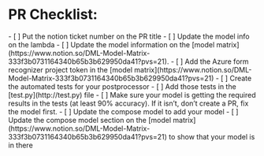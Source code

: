 <h1> PR Checklist: </h1>
- [ ] Put the notion ticket number on the PR title
- [ ] Update the model info on the lambda
- [ ] Update the model information on the [model matrix](https://www.notion.so/DML-Model-Matrix-333f3b0731164340b65b3b629950da41?pvs=21).
- [ ] Add the Azure form recognizer project token in the [model matrix](https://www.notion.so/DML-Model-Matrix-333f3b0731164340b65b3b629950da41?pvs=21)
- [ ] Create the automated tests for your postprocessor
- [ ] Add those tests in the [test.py](http://test.py) file
- [ ] Make sure your model is getting the required results in the tests (at least 90% accuracy). If it isn’t, don’t create a PR, fix the model first.
- [ ] Update the compose model to add your model
- [ ] Update the compose model section on the [model matrix](https://www.notion.so/DML-Model-Matrix-333f3b0731164340b65b3b629950da41?pvs=21) to show that your model is in there


